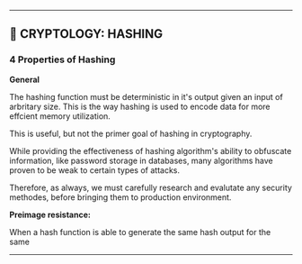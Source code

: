 ___

## 📖 CRYPTOLOGY: HASHING 


### 4 Properties of Hashing 


**General** 

The hashing function must be deterministic in it's output given an input of arbritary size. 
This is the way hashing is used to encode data for more effcient memory utilization.

This is useful, but not the primer goal of hashing in cryptography.

While providing the effectiveness of hashing algorithm's ability to obfuscate information, like password storage in databases, many algorithms have proven to be weak to certain types of attacks.

Therefore, as always, we must carefully research and evalutate any security methodes, before bringing them to production environment.



**Preimage resistance:**

When a hash function is able to generate the same hash output for the same 

  

---
